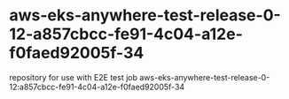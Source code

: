 # aws-eks-anywhere-test-release-0-12-a857cbcc-fe91-4c04-a12e-f0faed92005f-34
repository for use with E2E test job aws-eks-anywhere-test-release-0-12:a857cbcc-fe91-4c04-a12e-f0faed92005f-34
